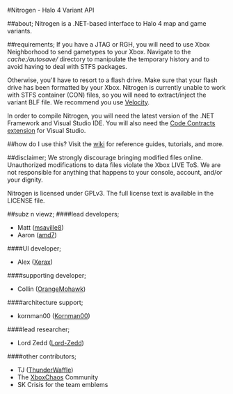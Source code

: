 #Nitrogen - Halo 4 Variant API

##about;
Nitrogen is a .NET-based interface to Halo 4 map and game variants.

##requirements;
If you have a JTAG or RGH, you will need to use Xbox Neighborhood to send gametypes to your Xbox. Navigate to the *cache:/autosave/* directory to manipulate the temporary history and to avoid having to deal with STFS packages.

Otherwise, you'll have to resort to a flash drive. Make sure that your flash drive has been formatted by your Xbox. Nitrogen is currently unable to work with STFS container (CON) files, so you will need to extract/inject the variant BLF file. We recommend you use [Velocity](https://github.com/hetelek/Velocity).

In order to compile Nitrogen, you will need the latest version of the .NET Framework and Visual Studio IDE. You will also need the [Code Contracts extension](http://visualstudiogallery.msdn.microsoft.com/1ec7db13-3363-46c9-851f-1ce455f66970) for Visual Studio.

##how do I use this?
Visit the [wiki](https://github.com/ProjectGuiltySpark/nitrogen/wiki) for reference guides, tutorials, and more.

##disclaimer;
We strongly discourage bringing modified files online. Unauthorized modifications to data files violate the Xbox LIVE ToS. We are not responsible for anything that happens to your console, account, and/or your dignity. 

Nitrogen is licensed under GPLv3. The full license text is available in the LICENSE file.

##subz n viewz;
####lead developers;
+ Matt ([msaville8](http://github.com/msaville8))
+ Aaron ([amd7](http://github.com/amd7))

####UI developer;
+ Alex ([Xerax](http://github.com/Xerax))

####supporting developer;
+ Collin ([OrangeMohawk](http://github.com/OrangeMohawk))

####architecture support;
+ kornman00 ([Kornman00](http://github.com/Kornman00))

####lead researcher;
+ Lord Zedd ([Lord-Zedd](http://github.com/Lord-Zedd))

####other contributors;
+ TJ ([ThunderWaffle](http://github.com/ThunderWaffle))
+ The [XboxChaos](http://xboxchaos.com) Community
+ SK Crisis for the team emblems
